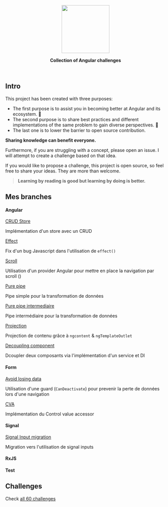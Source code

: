 <p align='center'>
  <img src='./logo/angular-challenge.png' height="150px"/>
</p>

<p align='center' style='font-weight:bold'>Collection of Angular challenges</p>

<br>

## Intro

This project has been created with three purposes:

- The first purpose is to assist you in becoming better at Angular and its ecosystem. 💪
- The second purpose is to share best practices and different implementations of the same problem to gain diverse perspectives. 📖
- The last one is to lower the barrier to open source contribution.

**Sharing knowledge can benefit everyone.**

Furthermore, if you are struggling with a concept, please open an issue. I will attempt to create a challenge based on that idea.

If you would like to propose a challenge, this project is open source, so feel free to share your ideas. They are more than welcome.

> **Learning by reading is good but learning by doing is better.**

## Mes branches

#### Angular

[CRUD Store](https://github.com/iliasse-e/angular-challenges/blob/crud)

Implémentation d'un store avec un CRUD

[Effect](https://github.com/iliasse-e/angular-challenges/tree/effect)

Fix d'un bug Javascript dans l'utilisation de `effect()`

[Scroll](https://github.com/iliasse-e/angular-challenges/tree/scroll)

Utilisation d'un provider Angular pour mettre en place la navigation par scroll ()

[Pure pipe](https://github.com/iliasse-e/angular-challenges/tree/refactor/pure-pipe-easy)

Pipe simple pour la transformation de données

[Pure pipe intermediaire](https://github.com/iliasse-e/angular-challenges/tree/pure-pipe-intermediate)

Pipe intermédiaire pour la transformation de données

[Projection](https://github.com/iliasse-e/angular-challenges/tree/projection)

Projection de contenu grâce à `ngcontent` & `ngTemplateOutlet`

[Decoupling component](https://github.com/iliasse-e/angular-challenges/tree/decoupling-33)

Dcoupler deux composants via l'implémentation d'un service et DI

#### Form

[Avoid losing data](https://github.com/iliasse-e/angular-challenges/tree/avoid-losing-form-data)

Utilisation d'une guard (`CanDeactivate`) pour prevenir la perte de données lors d'une navigation

[CVA](https://github.com/iliasse-e/angular-challenges/tree/controlvalue-accessor)

Implémentation du Control value accessor

#### Signal

[Signal Input migration](https://github.com/iliasse-e/angular-challenges/tree/signal-input-migration)

Migration vers l'utilisation de signal inputs

#### RxJS

#### Test

## Challenges

Check [all 60 challenges](https://angular-challenges.vercel.app/)
